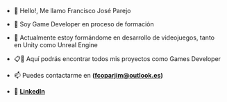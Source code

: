 - 👋 Hello!, Me llamo Francisco José Parejo
- 👀 Soy Game Developer en proceso de formación
- 🌱 Actualmente estoy formándome en desarrollo de videojuegos, tanto en Unity como Unreal Engine
- 📋📌 Aquí podrás encontrar todos mis proyectos como Games Developer 
- 📫 Puedes contactarme en **(fcoparjim@outlook.es)**


- 🚀  **[Linkedln](https://www.linkedin.com/in/francisco-jose-parejo-jimenez-46aab5228/)**


